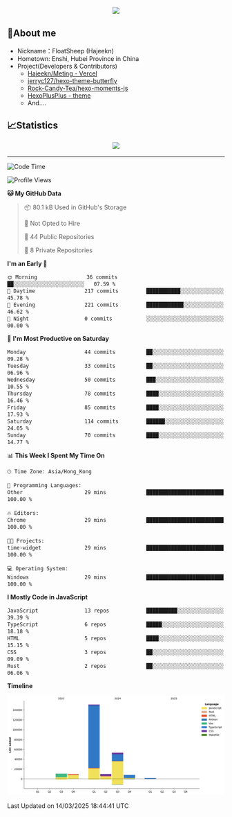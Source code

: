 <p align="center">
   <a href="https://git.io/typing-svg"><img src="https://readme-typing-svg.demolab.com?font=Fira+Code&pause=1000&color=F7DD11&center=true&vCenter=true&width=435&lines=Floating+in+the+clouds~;I'm+glad+to+meet+you+again" /></a>
</p>

## 🥱About me

- Nickname：FloatSheep (Hajeekn)
- Hometown: Enshi, Hubei Province in China
- Project(Developers & Contributors)
   - [Hajeekn/Meting - Vercel](https://github.com/hajeekn/vercel-meting)
   - [jerryc127/hexo-theme-butterfly](https://github.com/jerryc127/hexo-theme-butterfly)
   - [Rock-Candy-Tea/hexo-moments-js](https://github.com/Rock-Candy-Tea/hexo-moments-js)
   - [HexoPlusPlus - theme](https://github.com/HexoPlusPlus/HexoPlusPlus)
   - And....


## 📈Statistics

<div align="center">
<img src="https://github-readme-stats-git-masterrstaa-rickstaa.vercel.app/api?username=FloatSheep" />
</div>

---

<!--START_SECTION:waka-->
![Code Time](http://img.shields.io/badge/Code%20Time-318%20hrs%2048%20mins-blue)

![Profile Views](http://img.shields.io/badge/Profile%20Views-0-blue)

**🐱 My GitHub Data** 

> 📦 80.1 kB Used in GitHub's Storage 
 > 
> 🚫 Not Opted to Hire
 > 
> 📜 44 Public Repositories 
 > 
> 🔑 8 Private Repositories 
 > 
**I'm an Early 🐤** 

```text
🌞 Morning                36 commits          ██░░░░░░░░░░░░░░░░░░░░░░░   07.59 % 
🌆 Daytime                217 commits         ███████████░░░░░░░░░░░░░░   45.78 % 
🌃 Evening                221 commits         ████████████░░░░░░░░░░░░░   46.62 % 
🌙 Night                  0 commits           ░░░░░░░░░░░░░░░░░░░░░░░░░   00.00 % 
```
📅 **I'm Most Productive on Saturday** 

```text
Monday                   44 commits          ██░░░░░░░░░░░░░░░░░░░░░░░   09.28 % 
Tuesday                  33 commits          ██░░░░░░░░░░░░░░░░░░░░░░░   06.96 % 
Wednesday                50 commits          ███░░░░░░░░░░░░░░░░░░░░░░   10.55 % 
Thursday                 78 commits          ████░░░░░░░░░░░░░░░░░░░░░   16.46 % 
Friday                   85 commits          ████░░░░░░░░░░░░░░░░░░░░░   17.93 % 
Saturday                 114 commits         ██████░░░░░░░░░░░░░░░░░░░   24.05 % 
Sunday                   70 commits          ████░░░░░░░░░░░░░░░░░░░░░   14.77 % 
```


📊 **This Week I Spent My Time On** 

```text
🕑︎ Time Zone: Asia/Hong_Kong

💬 Programming Languages: 
Other                    29 mins             █████████████████████████   100.00 % 

🔥 Editors: 
Chrome                   29 mins             █████████████████████████   100.00 % 

🐱‍💻 Projects: 
time-widget              29 mins             █████████████████████████   100.00 % 

💻 Operating System: 
Windows                  29 mins             █████████████████████████   100.00 % 
```

**I Mostly Code in JavaScript** 

```text
JavaScript               13 repos            ██████████░░░░░░░░░░░░░░░   39.39 % 
TypeScript               6 repos             █████░░░░░░░░░░░░░░░░░░░░   18.18 % 
HTML                     5 repos             ████░░░░░░░░░░░░░░░░░░░░░   15.15 % 
CSS                      3 repos             ██░░░░░░░░░░░░░░░░░░░░░░░   09.09 % 
Rust                     2 repos             ██░░░░░░░░░░░░░░░░░░░░░░░   06.06 % 
```



**Timeline**

![Lines of Code chart](https://raw.githubusercontent.com/FloatSheep/FloatSheep/main/assets/bar_graph.png)


 Last Updated on 14/03/2025 18:44:41 UTC
<!--END_SECTION:waka-->

